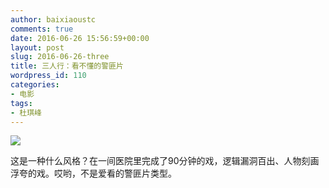 ```yaml
---
author: baixiaoustc
comments: true
date: 2016-06-26 15:56:59+00:00
layout: post
slug: 2016-06-26-three
title: 三人行：看不懂的警匪片
wordpress_id: 110
categories:
- 电影
tags:
- 杜琪峰
---
```


![](https://img3.doubanio.com/view/photo/photo/public/p2357341571.jpg)

这是一种什么风格？在一间医院里完成了90分钟的戏，逻辑漏洞百出、人物刻画浮夸的戏。哎哟，不是爱看的警匪片类型。


